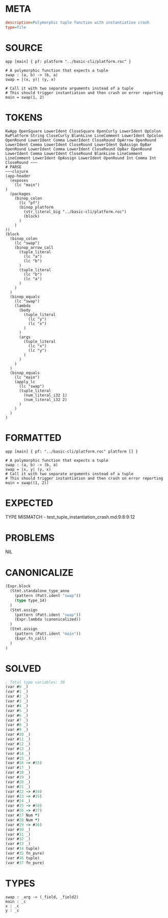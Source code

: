 # META
~~~ini
description=Polymorphic tuple function with instantiation crash
type=file
~~~
# SOURCE
~~~roc
app [main] { pf: platform "../basic-cli/platform.roc" }

# A polymorphic function that expects a tuple
swap : (a, b) -> (b, a)
swap = |(x, y)| (y, x)

# Call it with two separate arguments instead of a tuple
# This should trigger instantiation and then crash on error reporting
main = swap(1, 2)
~~~
# TOKENS
~~~text
KwApp OpenSquare LowerIdent CloseSquare OpenCurly LowerIdent OpColon KwPlatform String CloseCurly BlankLine LineComment LowerIdent OpColon OpenRound LowerIdent Comma LowerIdent CloseRound OpArrow OpenRound LowerIdent Comma LowerIdent CloseRound LowerIdent OpAssign OpBar OpenRound LowerIdent Comma LowerIdent CloseRound OpBar OpenRound LowerIdent Comma LowerIdent CloseRound BlankLine LineComment LineComment LowerIdent OpAssign LowerIdent OpenRound Int Comma Int CloseRound ~~~
# PARSE
~~~clojure
(app-header
  (exposes
    (lc "main")
)
  (packages
    (binop_colon
      (lc "pf")
      (binop_platform
        (str_literal_big "../basic-cli/platform.roc")
        (block)
      )
    )
))
(block
  (binop_colon
    (lc "swap")
    (binop_arrow_call
      (tuple_literal
        (lc "a")
        (lc "b")
      )
      (tuple_literal
        (lc "b")
        (lc "a")
      )
    )
  )
  (binop_equals
    (lc "swap")
    (lambda
      (body
        (tuple_literal
          (lc "y")
          (lc "x")
        )
      )
      (args
        (tuple_literal
          (lc "x")
          (lc "y")
        )
      )
    )
  )
  (binop_equals
    (lc "main")
    (apply_lc
      (lc "swap")
      (tuple_literal
        (num_literal_i32 1)
        (num_literal_i32 2)
      )
    )
  )
)
~~~
# FORMATTED
~~~roc
app [main] { pf: "../basic-cli/platform.roc" platform [] }

# A polymorphic function that expects a tuple
swap : (a, b) -> (b, a)
swap = |x, y| (y, x)
# Call it with two separate arguments instead of a tuple
# This should trigger instantiation and then crash on error reporting
main = swap((1, 2))
~~~
# EXPECTED
TYPE MISMATCH - test_tuple_instantiation_crash.md:9:8:9:12
# PROBLEMS
NIL
# CANONICALIZE
~~~clojure
(Expr.block
  (Stmt.standalone_type_anno
    (pattern (Patt.ident "swap"))
    (type type_14)
  )
  (Stmt.assign
    (pattern (Patt.ident "swap"))
    (Expr.lambda (canonicalized))
  )
  (Stmt.assign
    (pattern (Patt.ident "main"))
    (Expr.fn_call)
  )
)
~~~
# SOLVED
~~~clojure
; Total type variables: 38
(var #0 _)
(var #1 _)
(var #2 _)
(var #3 _)
(var #4 _)
(var #5 _)
(var #6 _)
(var #7 _)
(var #8 _)
(var #9 _)
(var #10 _)
(var #11 _)
(var #12 _)
(var #13 _)
(var #14 _)
(var #15 _)
(var #16 -> #35)
(var #17 _)
(var #18 _)
(var #19 _)
(var #20 _)
(var #21 _)
(var #22 -> #34)
(var #23 -> #35)
(var #24 _)
(var #25 -> #30)
(var #26 -> #37)
(var #27 Num *)
(var #28 Num *)
(var #29 -> #36)
(var #30 _)
(var #31 _)
(var #32 _)
(var #33 _)
(var #34 tuple)
(var #35 fn_pure)
(var #36 tuple)
(var #37 fn_pure)
~~~
# TYPES
~~~roc
swap : _arg -> (_field, _field2)
main : _c
x : _c
y : _c
~~~
